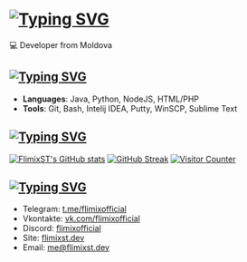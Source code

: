 [![Typing SVG](https://readme-typing-svg.demolab.com?font=Orbitron&pause=1000&color=F7F7F7&random=false&width=435&lines=%F0%9F%91%8B+Hello+there!+I'm+FlimixST)](https://flimixst.dev)
=========================================

💻 Developer from Moldova

[![Typing SVG](https://readme-typing-svg.demolab.com?font=Orbitron&pause=1000&color=411FF7&random=false&width=435&lines=%F0%9F%8D%B3+Skills+and+Technologies)](https://flimixst.dev)
--------------------------

*   **Languages**: Java, Python, NodeJS, HTML/PHP
*   **Tools**: Git, Bash, Intelij IDEA, Putty, WinSCP, Sublime Text

[![Typing SVG](https://readme-typing-svg.demolab.com?font=Orbitron&pause=1000&color=F70000&random=false&width=435&lines=%F0%9F%93%88+GitHub+Stats)](https://flimixst.dev)
---------------

[![FlimixST's GitHub stats](https://github-readme-stats.vercel.app/api?username=FlimixST&show_icons=true&theme=jolly)](https://flimixst.dev)
[![GitHub Streak](https://streak-stats.demolab.com?user=flimixst&theme=catppuccin-macchiato)](https://flimixst.dev)
[![Visitor Counter](https://counter.flimixst.dev/counter/e82dbe42-0073-476d-b7fa-c4591e603aa7?mf=10&col=4&lp=none&vd=number&fs=medium&sl=true&tc=%23000000&bc=%23CCCCCC&bg=%23FFFFFF)](https://counter.flimixst.dev)

[![Typing SVG](https://readme-typing-svg.demolab.com?font=Orbitron&pause=1000&color=3115F7&random=false&width=435&lines=%F0%9F%93%AB+Get+in+Touch)](https://flimixst.dev)
---------------

*   Telegram: [t.me/flimixofficial](https://t.me/flimixofficial/)
*   Vkontakte: [vk.com/flimixofficial](vk.com/flimixofficial)
*   Discord: [flimixofficial](https://discord.com/users/1120534568018116669)
*   Site: [flimixst.dev](https://flimixst.dev)
*   Email: [me@flimixst.dev](mailto:me@flimixst.dev)
